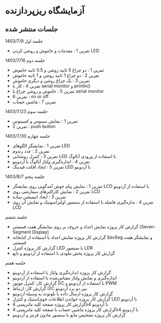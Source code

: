 # آزمایشگاه ریزپردازنده
## جلسات منتشر شده
جلسه اول 1403/7/9
* تمرین 1 : مقدمات و خاموش و روشن کردن LED
  
جلسه دوم 1403/7/16
* تمرین 1 : دو چراغ 5 ثانیه روشن و 0.5 ثانیه خاموش
* تمرین 2 : دو چراغ 1 ثانیه روشن و 1 ثانیه خاموش
* تمرین 3 : یک چراغ روشن و دیگری خاموش
* تمرین 4 : کار با serial monitor و println()
* تمرین 5 : خاموش و روشن چراغ با serial monitor
* تمرین 6 : on or off
* تمرین 7 : ماشین حساب

جلسه سوم 1403/7/23
* تمرین 1 : نمایش سینوس و کسینوس
* تمرین 2 : push button

جلسه چهارم 1403/7/30
* تمرین 1 : نمایشگر الگوهای LED 
* تمرین 2 : عدد رندوم
* تمرین 3 : کنترل روشنایی LED با استفاده از ورودی آنالوگ
* تمرین 4 :  اندازه‌گیری ولتاژ آنالوگ با آردوینو
* تمرین 5 : ایجاد افکت فیدینگ LED با آردوینو

جلسه پنجم 1403/8/7
* تمرین 1 : نمایش پیام خوش آمدگویی روی نمایشگر LCD با استفاده از آردوینو
* تمرین 2 : نمایش کاراکترهای سفارشی روی LCD
* تمرین 3 : ایجاد انیمیشن ساده
* تمرین 4 : ندازه‌گیری فاصله با استفاده از سنسور اولتراسونیک و نمایش آن روی LCD

جلسه ششم
* گزارش کار پروژه نمایش اعداد و حروف بر روی نمایشگر هفت قسمتی (Seven-Segment Display)
* گزارش کار پروژه نمایش اعداد با استفاده از کتابخانه SevSeg و نمایشگر هفت قسمتی
* گزارش کار پروژه کنترل LED با سنسور LDR
* گزارش کار پروژه پخش ملودی با استفاده از آردوینو و تابع 

جلسه هفتم
* گزارش کار پروژه اندازه‌گیری ولتاژ با استفاده از آردوینو
* اندازه‌گیری و نمایش ولتاژ مقیاس‌شده با استفاده از آردوینو
* گزارش کار: کنترل موتور DC با استفاده از آردوینو و PWM
* گزارش کار: ارتباط I2C بین دو برد آردوینو
* گزارش کار پروژه ارسال داده با بلوتوث به وسیله آردوینو
* گزارش کار پروژه خواندن اطلاعات جوی‌استیک و کنترل LED با آردوینو
* گزارش کار پروژه صفحه کلید ماتریسی 4x4 با آردوینو
* گزارش کار پروژه ماشین حساب با صفحه کلید ماتریسی 4x4 با آردوینو
* گزارش کار پروژه تشخیص مانع با سنسور مادون قرمز و آردوینو